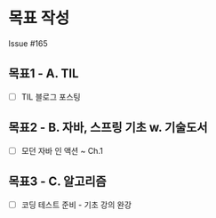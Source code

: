 # 목표 작성
Issue #165

## 목표1 - A. TIL
- [ ] TIL 블로그 포스팅

## 목표2 - B. 자바, 스프링 기초 w. 기술도서
- [ ] 모던 자바 인 액션 ~ Ch.1

## 목표3 - C. 알고리즘
- [ ] 코딩 테스트 준비 - 기초 강의 완강